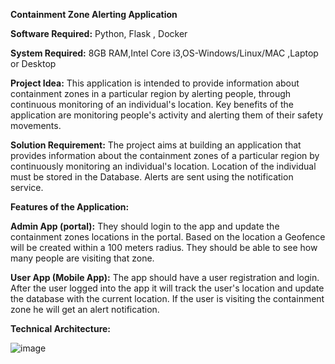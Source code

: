 **Containment Zone Alerting Application**

**Software Required:**
Python, Flask , Docker

**System Required:**
8GB RAM,Intel Core i3,OS-Windows/Linux/MAC ,Laptop or Desktop

**Project Idea:**
This application is intended to provide information about containment zones in a particular region by alerting people, through continuous monitoring of an individual's location.  Key benefits of the application are monitoring people's activity and alerting them of their safety movements.


**Solution Requirement:**
The project aims at building an application that provides information about the containment zones of a particular region by continuously monitoring an individual's location. Location of the individual must be stored in the Database. Alerts are sent using the notification service. 


**Features of the Application:**

**Admin App (portal):**
They should login to the app and update the containment zones locations in the portal.  Based on the location a Geofence will be created within a 100 meters radius.  They should be able to see how many people are visiting that zone.

**User App (Mobile App):**
The app should have a user registration and login.  After the user logged into the app it will  track the user's location and update the database with the current location.  If the user is visiting the containment zone he will get an alert notification.

**Technical Architecture:**

![image](https://user-images.githubusercontent.com/98375121/192108444-67ed2600-75f3-48b3-9992-01f9bb37acd5.png)


